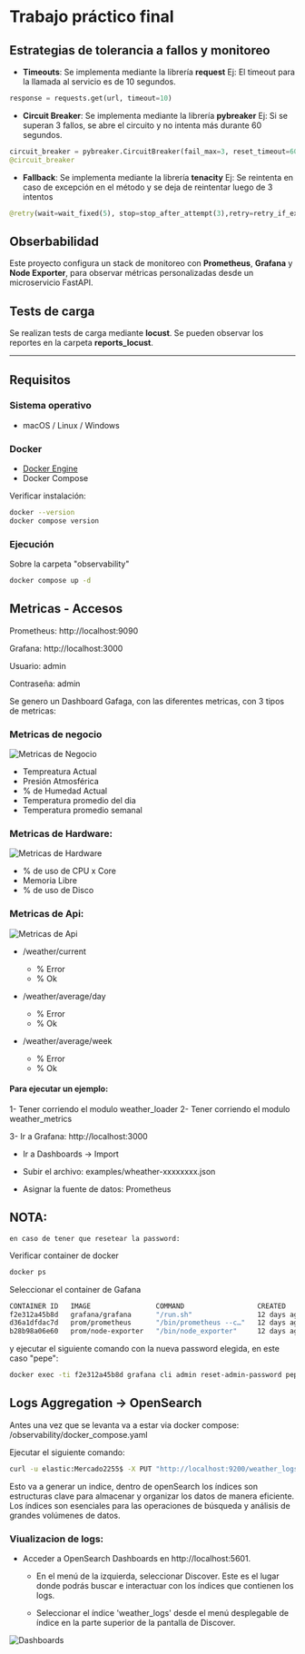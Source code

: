 # Trabajo práctico final


## Estrategias de tolerancia a fallos y monitoreo

- **Timeouts**: Se implementa mediante la librería **request**
Ej: El timeout para la llamada al servicio es de 10 segundos.
```python
response = requests.get(url, timeout=10)
```
- **Circuit Breaker**: Se implementa mediante la librería **pybreaker**
Ej: Si se superan 3 fallos, se abre el circuito y no intenta más durante 60 segundos.
```python
circuit_breaker = pybreaker.CircuitBreaker(fail_max=3, reset_timeout=60)
@circuit_breaker
```
- **Fallback**: Se implementa mediante la librería **tenacity**
Ej: Se reintenta en caso de excepción en el método y se deja de reintentar luego de 3 intentos
```python
@retry(wait=wait_fixed(5), stop=stop_after_attempt(3),retry=retry_if_exception_type(Exception))
```
## Obserbabilidad

Este proyecto configura un stack de monitoreo con **Prometheus**, **Grafana** y **Node Exporter**, para observar métricas personalizadas desde un microservicio FastAPI.

## Tests de carga

Se realizan tests de carga mediante **locust**. Se pueden observar los reportes en la carpeta **reports_locust**.

---

##  Requisitos

###  Sistema operativo
- macOS / Linux / Windows  

###  Docker
- [Docker Engine](https://docs.docker.com/get-docker/)
- Docker Compose

Verificar instalación:
```bash
docker --version
docker compose version
```

###  Ejecución

Sobre la carpeta "observability" 
```bash
docker compose up -d
```

## Metricas - Accesos

Prometheus: http://localhost:9090

Grafana: http://localhost:3000

Usuario: admin

Contraseña: admin


Se genero un Dashboard Gafaga, con las diferentes metricas, con 3 tipos de metricas:

### Metricas de negocio

![Metricas de Negocio](/images/gafana_business_metric.png)

* Tempreatura Actual
* Presión Atmosférica
* % de Humedad Actual
* Temperatura promedio del dia
* Temperatura promedio semanal


### Metricas de Hardware:

![Metricas de Hardware](/images/gafana_hardware_metric.png)

* % de uso de CPU x Core
* Memoria Libre
* % de uso de Disco

### Metricas de Api:

![Metricas de Api](/images/gafana_api_metric.png)

 * /weather/current
    * % Error
    * % Ok

*  /weather/average/day
    * % Error
    * % Ok

* /weather/average/week
    * % Error
    * % Ok


#### Para ejecutar un ejemplo:

1- Tener corriendo el modulo weather_loader
2- Tener corriendo el modulo weather_metrics

3- Ir a Grafana: http://localhost:3000

- Ir a Dashboards → Import

- Subir el archivo: examples/wheather-xxxxxxxx.json

- Asignar la fuente de datos: Prometheus

## NOTA: 
    en caso de tener que resetear la password:

Verificar container de docker

```bash
docker ps
```

Seleccionar el container de Gafana
```bash
CONTAINER ID   IMAGE                COMMAND                  CREATED       STATUS       PORTS                    NAMES
f2e312a45b8d   grafana/grafana      "/run.sh"                12 days ago   Up 2 hours   0.0.0.0:3000->3000/tcp   observability-grafana-1
d36a1dfdac7d   prom/prometheus      "/bin/prometheus --c…"   12 days ago   Up 2 hours   0.0.0.0:9090->9090/tcp   observability-prometheus-1
b28b98a06e60   prom/node-exporter   "/bin/node_exporter"     12 days ago   Up 2 hours   0.0.0.0:9100->9100/tcp   observability-node_exporter-1
```

y ejecutar el siguiente comando con la nueva password elegida, en este caso "pepe":

```bash
docker exec -ti f2e312a45b8d grafana cli admin reset-admin-password pepe
```


## Logs Aggregation -> OpenSearch

Antes una vez que se levanta va a estar via docker compose: /observability/docker_compose.yaml

Ejecutar el siguiente comando: 

```bash
curl -u elastic:Mercado2255$ -X PUT "http://localhost:9200/weather_logs"
```
Esto va a generar un indice, dentro de openSearch  los índices son estructuras clave para almacenar y organizar los datos de manera eficiente. Los índices son esenciales para las operaciones de búsqueda y análisis de grandes volúmenes de datos.

### Viualizacion de logs: 

* Acceder a OpenSearch Dashboards en http://localhost:5601.

    * En el menú de la izquierda, seleccionar Discover. Este es el lugar donde podrás buscar e interactuar con los índices que contienen los logs.

    * Seleccionar el índice 'weather_logs' desde el menú desplegable de índice en la parte superior de la pantalla de Discover.


![Dashboards](/images/open_search_dashboard_view.png)

